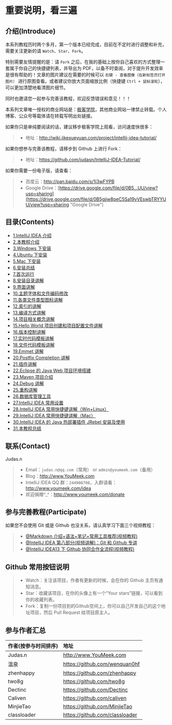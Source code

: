 # 重要说明，看三遍

## 介绍(Introduce)

本系列教程历时两个多月，第一个版本已经完成，目前在不定时进行调整和补充，需要关注更新的请 `Watch`、`Star`、`Fork`。

特别需要友情提醒的是：请 `Fork` 之后，在我的基础上按你自己喜欢的方式整理一套属于你自己的快捷键列表，并导出为 PDF，以备不时查阅，对于提升开发效率是很有帮助的！文章的图片建议在需要的时候可以 `右键 - 查看图像（在新标签页打开图片）` 进行原图查看。或者建议你放大页面缩放比例（快捷键 `Ctrl + 鼠标滚轮`），可以更加清楚地看清图片细节。

同时也邀请您一起参与完善该教程，欢迎反馈错误和意见！！！

本系列文章唯一授权的商业网站是：[极客学院](http://www.jikexueyuan.com/)，其他商业网站一律禁止转载。个人博客、公众号等载体请在转载写明出处链接。

如果你只是单纯要阅读的话，建议移步极客学院上观看，访问速度快很多：
> * 地址：<http://wiki.jikexueyuan.com/project/intellij-idea-tutorial/>

如果你想参与完善该教程，请移步到 Github 上进行 Fork：
> * 地址：<https://github.com/judasn/IntelliJ-IDEA-Tutorial/>

如果你需要一份电子版，请查看：
> * 百度云：<http://pan.baidu.com/s/1i3wFYPB>
> * Google Drive：[https://drive.google.com/file/d/0B5...UU/view?usp=sharing](https://drive.google.com/file/d/0B5gjjw8peC5Sa19vVEswbTRYYUU/view?usp=sharing "Google Drive")


## 目录(Contents)

- [1.IntelliJ IDEA 介绍](introduce.md)
- [2.本教程介绍](about-this-tutorial.md)
- [3.Windows 下安装](windows-install.md)
- [4.Ubuntu 下安装](ubuntu-install.md)
- [5.Mac 下安装](mac-install.md)
- [6.安装总结](install-summarize.md)
- [7.首次运行](first-run-wizard.md)
- [8.安装目录讲解](installation-directory-introduce.md)
- [9.界面讲解](interface-introduce.md)
- [10.主题字体和文件编码修改](theme-settings.md)
- [11.各类文件类型图标讲解](file-symbols-introduce.md)
- [12.索引的讲解](IntelliJ-IDEA-cache.md)
- [13.编译方式讲解](make-introduce.md)
- [14.项目相关概念讲解](project-composition-introduce.md)
- [15.Hello World 项目创建和项目配置文件讲解](project-settings.md)
- [16.版本控制讲解](vcs-introduce.md)
- [17.实时代码模板讲解](live-templates-introduce.md)
- [18.文件代码模板讲解](file-templates-introduce.md)
- [19.Emmet 讲解](emmet-introduce.md)
- [20.Postfix Completion 讲解](postfix-completion-introduce.md)
- [21.插件讲解](plugins-settings.md)
- [22.Eclipse 的 Java Web 项目环境搭建](eclipse-java-web-project-introduce.md)
- [23.Maven 项目介绍](maven-project-introduce.md)
- [24.Debug 讲解](debug-introduce.md)
- [25.重构讲解](refactor-introduce.md)
- [26.数据库管理工具](database-introduce.md)
- [27.IntelliJ IDEA 常用设置](settings-introduce.md)
- [28.IntelliJ IDEA 常用快捷键讲解（Win+Linux）](keymap-introduce.md)
- [29.IntelliJ IDEA 常用快捷键讲解（Mac）](keymap-mac-introduce.md)
- [30.IntelliJ IDEA 的 Java 热部署插件 JRebel 安装及使用](jrebel-setup.md)
- [31.本教程总结](this-tutorial-the-end.md)

## 联系(Contact)

Judas.n
> * Email：`judas.n@qq.com`（常用） or `admin@youmeek.com`（备用）
> * Blog：<http://www.YouMeek.com>
> * IntelliJ IDEA QQ 群：`244908708`，入群请看：<http://www.youmeek.com/idea>
> * 欢迎捐赠^_^：<http://www.youmeek.com/donate>

## 参与完善教程(Participate)

如果您不会使用 Git 或是 Github 也没关系，请认真学习下面三个视频教程：
> * [@Markdown 介绍+语法+笔记+常用工具推荐(视频教程)](http://www.youmeek.com/markdown-introduce-and-markdownpad2-download/)
> * [@IntelliJ IDEA 第八部分(视频讲解)：Git 和 Github 专讲](http://www.youmeek.com/intellij-idea-part-viii-git-and-github/)
> * [@IntelliJ IDEA13 下 Github 协同合作全流程(视频教程)](http://www.youmeek.com/intellij-idea-13-github-pull-request-video-tutorial/)

## Github 常用按钮说明

> * Watch：关注该项目，作者有更新的时候，会在你的 Github 主页有通知消息。
> * Star：收藏该项目，在你的头像上有一个“Your stars”链接，可以看到你的收藏列表。
> * Fork：复制一份项目到的Github空间上，你可以自己开发自己的这个地址项目，然后 Pull Request 给项目原主人。 

## 参与作者汇总

|作者(按参与时间排序)|地址|
|:---------|:---------|
|Judas.n|<http://www.YouMeek.com>|
|温泉|<https://github.com/wenquan0hf>|
|zhenhappy|<https://github.com/zhenhappy>|
|two8g|<https://github.com/two8g>|
|Dectinc|<https://github.com/Dectinc>|
|Caliven|<https://github.com/caliven>|
|MinjieTao|<https://github.com/MinjieTao>|
|classloader|<https://github.com/classloader>|

